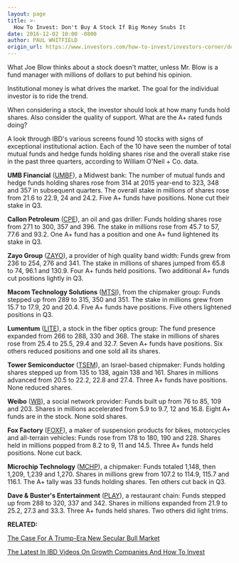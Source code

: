 ```yaml
---
layout: page
title: >-
  How To Invest: Don't Buy A Stock If Big Money Snubs It
date: 2016-12-02 10:00 -0800
author: PAUL WHITFIELD
origin_url: https://www.investors.com/how-to-invest/investors-corner/dont-buy-a-stock-if-big-money-snubs-it
---
```





What Joe Blow thinks about a stock doesn't matter, unless Mr. Blow is a fund manager with millions of dollars to put behind his opinion.


Institutional money is what drives the market. The goal for the individual investor is to ride the trend.


When considering a stock, the investor should look at how many funds hold shares. Also consider the quality of support. What are the A+ rated funds doing?


A look through IBD's various screens found 10 stocks with signs of exceptional institutional action. Each of the 10 have seen the number of total mutual funds and hedge funds holding shares rise and the overall stake rise in the past three quarters, according to William O'Neil + Co. data.


**UMB Financial** ([UMBF](https://research.investors.com/quote.aspx?symbol=UMBF)), a Midwest bank: The number of mutual funds and hedge funds holding shares rose from 314 at 2015 year-end to 323, 348 and 357 in subsequent quarters. The overall stake in millions of shares rose from 21.6 to 22.9, 24 and 24.2. Five A+ funds have positions. None cut their stake in Q3.


**Callon Petroleum** ([CPE](https://research.investors.com/quote.aspx?symbol=CPE)), an oil and gas driller: Funds holding shares rose from 271 to 300, 357 and 396. The stake in millions rose from 45.7 to 57, 77.6 and 93.2. One A+ fund has a position and one A+ fund lightened its stake in Q3.


**Zayo Group** ([ZAYO](https://research.investors.com/quote.aspx?symbol=ZAYO)), a provider of high quality band width: Funds grew from 236 to 254, 276 and 341. The stake in millions of shares jumped from 65.8 to 74, 96.1 and 130.9. Four A+ funds held positions. Two additional A+ funds cut positions lightly in Q3.


**Macom Technology Solutions** ([MTSI](https://research.investors.com/quote.aspx?symbol=MTSI)), from the chipmaker group: Funds stepped up from 289 to 315, 350 and 351. The stake in millions grew from 15.7 to 17.9, 20 and 20.4. Five A+ funds have positions. Five others lightened positions in Q3.


**Lumentum** ([LITE](https://research.investors.com/quote.aspx?symbol=LITE)), a stock in the fiber optics group: The fund presence expanded from 266 to 288, 330 and 368. The stake in millions of shares rose from 25.4 to 25.5, 29.4 and 32.7. Seven A+ funds have positions. Six others reduced positions and one sold all its shares.


**Tower Semiconductor** ([TSEM](https://research.investors.com/quote.aspx?symbol=TSEM)), an Israel-based chipmaker: Funds holding shares stepped up from 135 to 138, again 138 and 161. Shares in millions advanced from 20.5 to 22.2, 22.8 and 27.4. Three A+ funds have positions. None reduced shares.


**Weibo** ([WB](https://research.investors.com/quote.aspx?symbol=WB)), a social network provider: Funds built up from 76 to 85, 109 and 203. Shares in millions accelerated from 5.9 to 9.7, 12 and 16.8. Eight A+ funds are in the stock. None sold shares.


**Fox Factory** ([FOXF](https://research.investors.com/quote.aspx?symbol=FOXF)), a maker of suspension products for bikes, motorcycles and all-terrain vehicles: Funds rose from 178 to 180, 190 and 228. Shares held in millions popped from 8.2 to 9, 11 and 14.5. Three A+ funds held positions. None cut back.


**Microchip Technology** ([MCHP](https://research.investors.com/quote.aspx?symbol=MCHP)), a chipmaker: Funds totaled 1,148, then 1,209, 1,239 and 1,270. Shares in millions grew from 107.2 to 114.9, 115.7 and 116.1. The A+ tally was 33 funds holding shares. Ten others cut back in Q3.


**Dave & Buster's Entertainment** ([PLAY](https://research.investors.com/quote.aspx?symbol=PLAY)), a restaurant chain: Funds stepped up from 288 to 320, 337 and 342. Shares in millions expanded from 21.9 to 25.2, 27.3 and 33.3. Three A+ funds held shares. Two others did light trims.


**RELATED:**


[The Case For A Trump-Era New Secular Bull Market](https://www.investors.com/news/trump-win-stocks-rise-new-bull-market/)


[The Latest In IBD Videos On Growth Companies And How To Invest](https://www.investors.com/ibd-videos/)




